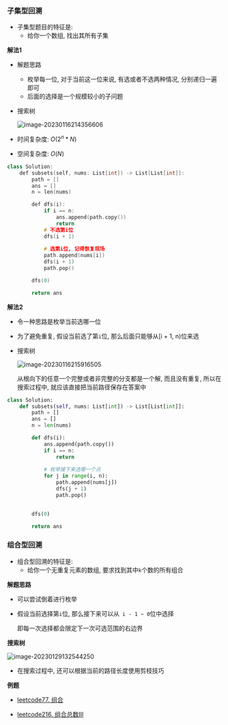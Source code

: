 ### 子集型回溯

- 子集型题目的特征是:
  - 给你一个数组, 找出其所有子集



**解法1**

- 解题思路

  - 枚举每一位, 对于当前这一位来说, 有选或者不选两种情况, 分别递归一遍即可
  - 后面的选择是一个规模较小的子问题

- 搜索树

  ![image-20230116214356606](D:/Typora/pics/image-20230116214356606.png)



- 时间复杂度: $O(2 ^ n * N)$
- 空间复杂度: $O(N)$

```cc
class Solution:
    def subsets(self, nums: List[int]) -> List[List[int]]:
        path = []
        ans = []
        n = len(nums)

        def dfs(i):
            if i == n:
                ans.append(path.copy())
                return 
            # 不选第i位
            dfs(i + 1)
            
            # 选第i位, 记得恢复现场
            path.append(nums[i])
            dfs(i + 1)
            path.pop()

        dfs(0)

        return ans 
```





**解法2**

- 令一种思路是枚举当前选哪一位
- 为了避免重复, 假设当前选了第`i`位, 那么后面只能够从[i + 1, n)位来选

- 搜索树

  ![image-20230116215916505](D:/Typora/pics/image-20230116215916505.png)

  从根向下的任意一个完整或者非完整的分支都是一个解, 而且没有重复, 所以在搜索过程中, 就应该直接把当前路径保存在答案中



```py
class Solution:
    def subsets(self, nums: List[int]) -> List[List[int]]:
        path = []
        ans = []
        n = len(nums)

        def dfs(i):
            ans.append(path.copy())
            if i == n:
                return 
            
            # 枚举接下来选哪一个点
            for j in range(i, n):
                path.append(nums[j])
                dfs(j + 1)
                path.pop()
            

        dfs(0)

        return ans 
```











### 组合型回溯

- 组合型回溯的特征是:
  - 给你一个无重复元素的数组, 要求找到其中`k`个数的所有组合



**解题思路**

- 可以尝试倒着进行枚举

- 假设当前选择第`i`位, 那么接下来可以从` i - 1 ~ 0`位中选择

  即每一次选择都会限定下一次可选范围的右边界



**搜索树**

![image-20230129132544250](D:/Typora/pics/image-20230129132544250.png)

- 在搜索过程中, 还可以根据当前的路径长度使用剪枝技巧





**例题**

- [leetcode77. 组合](https://leetcode.cn/problems/combinations/)

- [leetcode216. 组合总数III](https://leetcode.cn/problems/combination-sum-iii/)





